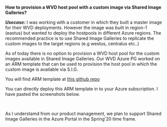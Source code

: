 **How to provision a WVD host pool with a custom image via Shared Image Galleries?**

***Usecase:***
I was working with a customer in which they built a master image for their WVD deployments. However the image was built in 
region-1 (eastus) but wanted to deploy the hostpools in different Azure regions. The recommended practice is to use
Shared Image Galleries to replicate the custom images to the target regions (e.g westus, centralus etc..)

As of today there is no option to provision a WVD host pool for the custom images available in Shared Image Galleries. 
Our WVD Azure PG worked on an ARM template that can be used to provision the host pool in which the custom image is available
via S.I.G.

You will find ARM template at [this github repo](
https://github.com/markhooks81/RDS-Templates/tree/master/wvd-templates/Create%20and%20provision%20WVD%20host%20pool)

You can directly deploy this ARM template in to your Azure subscription. I have pasted the screenshots below.

<img :src="$withBase('/files/file1.jpg')">

<img :src="$withBase('/files/file2.jpg')">

<img :src="$withBase('/files/file3.jpg')">


As I understamd from our product management, we plan to support Shared Image Galleries in the Azure Portal in the Spring'20 time frame.
